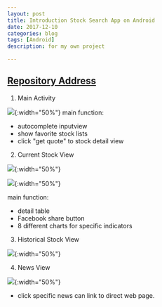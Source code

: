 ```yaml
---
layout: post
title: Introduction Stock Search App on Android 
date: 2017-12-10
categories: blog
tags: [Android]
description: for my own project

---
```


## [Repository Address](https://github.com/tumaolin94/StockSystemWithAndroid)

1. Main Activity

![](https://raw.githubusercontent.com/tumaolin94/tumaolin94.github.io/master/img/app/Screenshot_1512961494.png){:width="50%"}
main function:
- autocomplete inputview
- show favorite stock lists
- click "get quote" to stock detail view

2. Current Stock View

![](https://raw.githubusercontent.com/tumaolin94/tumaolin94.github.io/master/img/app/Screenshot_1512969585.png){:width="50%"}

![](https://raw.githubusercontent.com/tumaolin94/tumaolin94.github.io/master/img/app/Screenshot_1512963368.png){:width="50%"}

main function:
- detail table
- Facebook share button
- 8 different charts for specific indicators  

3. Historical Stock View

![](https://raw.githubusercontent.com/tumaolin94/tumaolin94.github.io/master/img/app/Screenshot_1512963368.png){:width="50%"}

4. News View

![](https://raw.githubusercontent.com/tumaolin94/tumaolin94.github.io/master/img/app/Screenshot_1512963381.png){:width="50%"}

- click specific news can link to direct web page.

